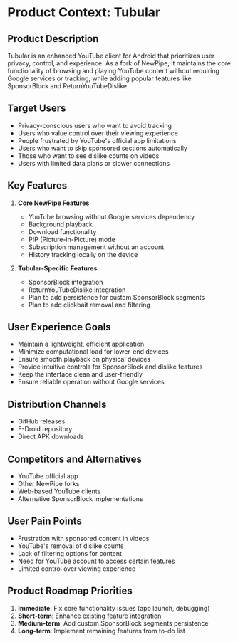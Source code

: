 # Product Context: Tubular

## Product Description
Tubular is an enhanced YouTube client for Android that prioritizes user privacy, control, and experience. As a fork of NewPipe, it maintains the core functionality of browsing and playing YouTube content without requiring Google services or tracking, while adding popular features like SponsorBlock and ReturnYouTubeDislike.

## Target Users
- Privacy-conscious users who want to avoid tracking
- Users who value control over their viewing experience
- People frustrated by YouTube's official app limitations
- Users who want to skip sponsored sections automatically
- Those who want to see dislike counts on videos
- Users with limited data plans or slower connections

## Key Features
1. **Core NewPipe Features**
   - YouTube browsing without Google services dependency
   - Background playback
   - Download functionality
   - PIP (Picture-in-Picture) mode
   - Subscription management without an account
   - History tracking locally on the device

2. **Tubular-Specific Features**
   - SponsorBlock integration
   - ReturnYouTubeDislike integration
   - Plan to add persistence for custom SponsorBlock segments
   - Plan to add clickbait removal and filtering

## User Experience Goals
- Maintain a lightweight, efficient application
- Minimize computational load for lower-end devices
- Ensure smooth playback on physical devices
- Provide intuitive controls for SponsorBlock and dislike features
- Keep the interface clean and user-friendly
- Ensure reliable operation without Google services

## Distribution Channels
- GitHub releases
- F-Droid repository
- Direct APK downloads

## Competitors and Alternatives
- YouTube official app
- Other NewPipe forks
- Web-based YouTube clients
- Alternative SponsorBlock implementations

## User Pain Points
- Frustration with sponsored content in videos
- YouTube's removal of dislike counts
- Lack of filtering options for content
- Need for YouTube account to access certain features
- Limited control over viewing experience

## Product Roadmap Priorities
1. **Immediate**: Fix core functionality issues (app launch, debugging)
2. **Short-term**: Enhance existing feature integration
3. **Medium-term**: Add custom SponsorBlock segments persistence
4. **Long-term**: Implement remaining features from to-do list 